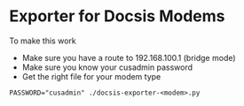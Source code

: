 # Exporter for Docsis Modems 

To make this work
- Make sure you have a route to 192.168.100.1 (bridge mode)
- Make sure you know your cusadmin password
- Get the right file for your modem type

```
PASSWORD="cusadmin" ./docsis-exporter-<modem>.py
```

